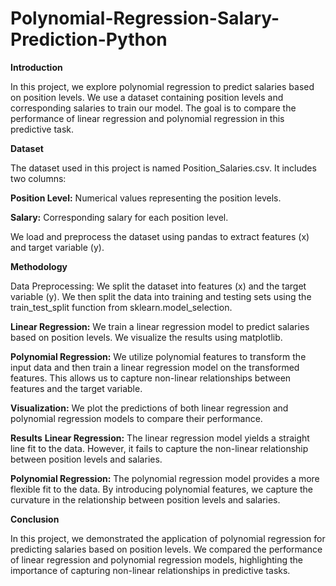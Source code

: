 # Polynomial-Regression-Salary-Prediction-Python  

**Introduction**  

In this project, we explore polynomial regression to predict salaries based on position levels. We use a dataset containing position levels and corresponding salaries to train our model. The goal is to compare the performance of linear regression and polynomial regression in this predictive task.

**Dataset**  

The dataset used in this project is named Position_Salaries.csv. It includes two columns:  


**Position Level:** Numerical values representing the position levels.  

**Salary:** Corresponding salary for each position level.  

We load and preprocess the dataset using pandas to extract features (x) and target variable (y).

**Methodology**  

Data Preprocessing: We split the dataset into features (x) and the target variable (y). We then split the data into training and testing sets using the train_test_split function from sklearn.model_selection.  


**Linear Regression:** We train a linear regression model to predict salaries based on position levels. We visualize the results using matplotlib.  


**Polynomial Regression:** We utilize polynomial features to transform the input data and then train a linear regression model on the transformed features. This allows us to capture non-linear relationships between features and the target variable.  


**Visualization:** We plot the predictions of both linear regression and polynomial regression models to compare their performance.  


**Results**
**Linear Regression:** The linear regression model yields a straight line fit to the data. However, it fails to capture the non-linear relationship between position levels and salaries.  


**Polynomial Regression:** The polynomial regression model provides a more flexible fit to the data. By introducing polynomial features, we capture the curvature in the relationship between position levels and salaries.  


**Conclusion**  

In this project, we demonstrated the application of polynomial regression for predicting salaries based on position levels. We compared the performance of linear regression and polynomial regression models, highlighting the importance of capturing non-linear relationships in predictive tasks.
